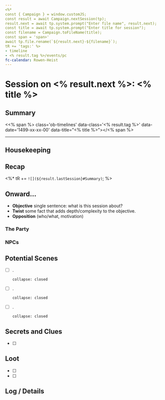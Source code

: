 ```yaml
---
<%* 
const { Campaign } = window.customJS;
const result = await Campaign.nextSession(tp);
result.next = await tp.system.prompt("Enter file name", result.next);
const title = await tp.system.prompt("Enter title for session");
const filename = Campaign.toFileName(title);
const span = 'span>'
await tp.file.rename(`${result.next}-${filename}`);
tR += 'tags:' %>
- timeline
- <% result.tag %>/events/pc
fc-calendar: Rowen-Heist
---
```

# Session on <% result.next %>: <% title %>

## Summary
<<% span %> class='ob-timelines' data-class='<% result.tag %>' data-date='1499-xx-xx-00' data-title="<% title %>"></<% span %>

---

## Housekeeping


## Recap

<%*  tR += `![](${result.lastSession}#Summary)`; %>

## Onward... 

- **Objective** single sentence: what is this session about?
- **Twist** some fact that adds depth/complexity to the objective.
- **Opposition** (who/what, motivation)

### The Party

### NPCs

## Potential Scenes
- [ ] .
    ```ad-scene
    collapse: closed
    ```
- [ ] .
    ```ad-scene
    collapse: closed
    ```
- [ ] .
    ```ad-scene
    collapse: closed
    ```
## Secrets and Clues

- [ ] 

## Loot

- [ ] 
- [ ] 

## Log / Details
